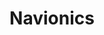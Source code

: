 ---
schema: default
title: Navionics
description: ''
logo: 'https://www.fugawi.com/uploads/fugawi_shop/image/path/16/Navionics.png'
---